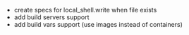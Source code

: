 - create specs for local_shell.write when file exists
- add build servers support
- add build vars support (use images instead of containers)